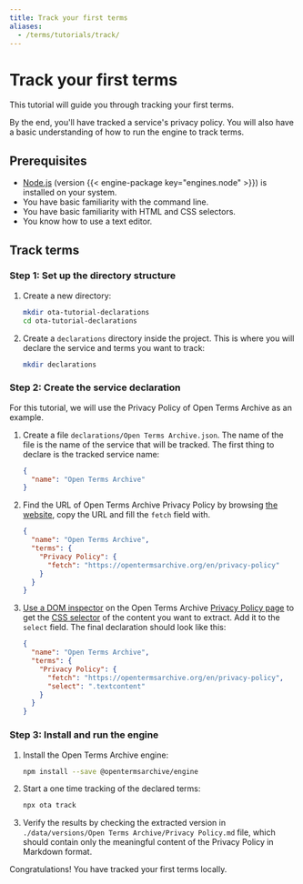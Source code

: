 ```yaml
---
title: Track your first terms
aliases:
  - /terms/tutorials/track/
---
```


# Track your first terms

This tutorial will guide you through tracking your first terms.

By the end, you'll have tracked a service's privacy policy. You will also have a basic understanding of how to run the engine to track terms.

## Prerequisites

- [Node.js](https://nodejs.org/en) (version {{< engine-package key="engines.node" >}}) is installed on your system.
- You have basic familiarity with the command line.
- You have basic familiarity with HTML and CSS selectors.
- You know how to use a text editor.

## Track terms

### Step 1: Set up the directory structure

1. Create a new directory:
    ```bash
    mkdir ota-tutorial-declarations
    cd ota-tutorial-declarations
    ```

2. Create a `declarations` directory inside the project. This is where you will declare the service and terms you want to track:
    ```bash
    mkdir declarations
    ```

### Step 2: Create the service declaration

For this tutorial, we will use the Privacy Policy of Open Terms Archive as an example.

1. Create a file `declarations/Open Terms Archive.json`. The name of the file is the name of the service that will be tracked. The first thing to declare is the tracked service name:

    ```json
    {
      "name": "Open Terms Archive"
    }
    ```

2. Find the URL of Open Terms Archive Privacy Policy by browsing [the website](https://opentermsarchive.org), copy the URL and fill the `fetch` field with.

    ```json
    {
      "name": "Open Terms Archive",
      "terms": {
        "Privacy Policy": {
          "fetch": "https://opentermsarchive.org/en/privacy-policy"
        }
      }
    }
    ```

3. [Use a DOM inspector](https://developer.mozilla.org/en-US/docs/Learn_web_development/Core/Structuring_content/Debugging_HTML#using_a_dom_inspector) on the Open Terms Archive [Privacy Policy page](https://opentermsarchive.org/en/privacy-policy) to get the [CSS selector](https://developer.mozilla.org/en-US/docs/Web/CSS/CSS_selectors) of the content you want to extract. Add it to the `select` field. The final declaration should look like this:

    ```json
    {
      "name": "Open Terms Archive",
      "terms": {
        "Privacy Policy": {
          "fetch": "https://opentermsarchive.org/en/privacy-policy",
          "select": ".textcontent"
        }
      }
    }
    ```

### Step 3: Install and run the engine

1. Install the Open Terms Archive engine:
    ```bash
    npm install --save @opentermsarchive/engine
    ```

2. Start a one time tracking of the declared terms:
    ```bash
    npx ota track
    ```

3. Verify the results by checking the extracted version in `./data/versions/Open Terms Archive/Privacy Policy.md` file, which should contain only the meaningful content of the Privacy Policy in Markdown format.

Congratulations! You have tracked your first terms locally.

